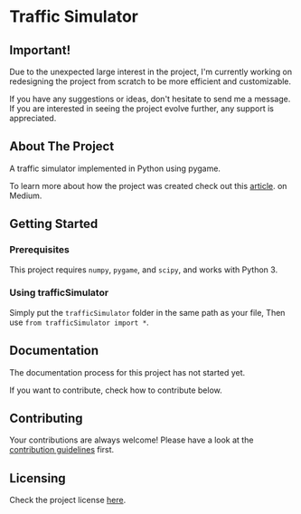 # Traffic Simulator

## Important!

Due to the unexpected large interest in the project, I'm currently working on redesigning the project from scratch to be more efficient and customizable.

If you have any suggestions or ideas, don't hesitate to send me a message. If you are interested in seeing the project evolve further, any support is appreciated.

## About The Project

A traffic simulator implemented in Python using pygame.

To learn more about how the project was created check out this [article](https://towardsdatascience.com/simulating-traffic-flow-in-python-ee1eab4dd20f).
on Medium.

## Getting Started

### Prerequisites

This project requires `numpy`, `pygame`, and `scipy`, and works with Python 3.

### Using trafficSimulator

Simply put the `trafficSimulator` folder in the same path as your file, Then use `from trafficSimulator import *`.

## Documentation

The documentation process for this project has not started yet.

If you want to contribute, check how to contribute below.

## Contributing

Your contributions are always welcome! Please have a look at the [contribution guidelines](https://github.com/BilHim/trafficSimulator/blob/main/CONTRIBUTING.md) first.

## Licensing

Check the project license [here](https://github.com/BilHim/trafficSimulator/blob/main/LICENSE.md).
